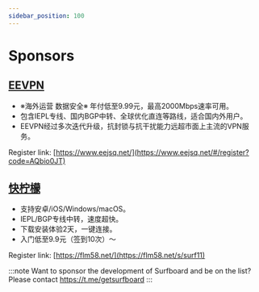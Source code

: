 ```yaml
---
sidebar_position: 100
---
```


# Sponsors

## [EEVPN](https://www.eejsq.net/#/register?code=AQbio0JT)

- ※海外运营 数据安全※ 年付低至9.99元，最高2000Mbps速率可用。
- 包含IEPL专线、国内BGP中转、全球优化直连等路线，适合国内外用户。
- EEVPN经过多次迭代升级，抗封锁与抗干扰能力远超市面上主流的VPN服务。

Register link: [https://www.eejsq.net/](https://www.eejsq.net/#/register?code=AQbio0JT)

## [快柠檬](https://flm58.net/s/surf11)

- 支持安卓/iOS/Windows/macOS。
- IEPL/BGP专线中转，速度超快。
- 下载安装体验2天，一键连接。
- 入门低至9.9元（签到10次）～
  
Register link: [https://flm58.net/](https://flm58.net/s/surf11)

:::note
Want to sponsor the development of Surfboard and be on the list? Please contact https://t.me/getsurfboard 
:::